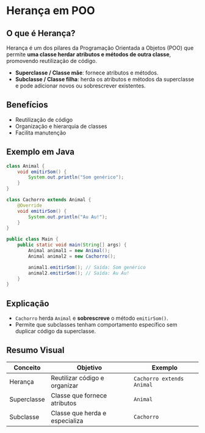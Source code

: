 # Herança em POO

## O que é Herança?

Herança é um dos pilares da Programação Orientada a Objetos (POO) que permite **uma classe herdar atributos e métodos de outra classe**, promovendo reutilização de código.

* **Superclasse / Classe mãe**: fornece atributos e métodos.
* **Subclasse / Classe filha**: herda os atributos e métodos da superclasse e pode adicionar novos ou sobrescrever existentes.

## Benefícios

* Reutilização de código
* Organização e hierarquia de classes
* Facilita manutenção

## Exemplo em Java

```java
class Animal {
    void emitirSom() {
        System.out.println("Som genérico");
    }
}

class Cachorro extends Animal {
    @Override
    void emitirSom() {
        System.out.println("Au Au!");
    }
}

public class Main {
    public static void main(String[] args) {
        Animal animal1 = new Animal();
        Animal animal2 = new Cachorro();

        animal1.emitirSom(); // Saída: Som genérico
        animal2.emitirSom(); // Saída: Au Au!
    }
}
```

## Explicação

* `Cachorro` herda `Animal` e **sobrescreve** o método `emitirSom()`.
* Permite que subclasses tenham comportamento específico sem duplicar código da superclasse.

## Resumo Visual

| Conceito    | Objetivo                       | Exemplo                   |
| ----------- | ------------------------------ | ------------------------- |
| Herança     | Reutilizar código e organizar  | `Cachorro extends Animal` |
| Superclasse | Classe que fornece atributos   | `Animal`                  |
| Subclasse   | Classe que herda e especializa | `Cachorro`                |
